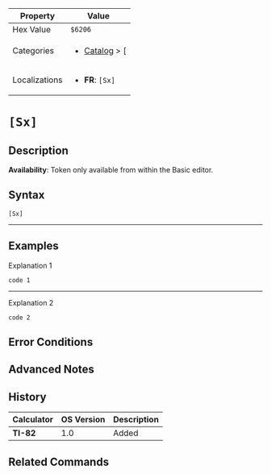 | Property      | Value |
|---------------|-------|
| Hex Value     | `$6206`|
| Categories    | <ul><li>[Catalog](<../categories/Catalog.md>) > [[](<../categories/Catalog.md#[>)</li></ul> |
| Localizations | <ul><li><b>FR</b>: `[Sx]`</li></ul> |

# `[Sx]`

## Description



<b>Availability</b>: Token only available from within the Basic editor.

## Syntax
`[Sx]`

<hr>

## Examples

Explanation 1
```ti-basic
code 1
```
---
Explanation 2
```ti-basic
code 2
```

## Error Conditions


## Advanced Notes


## History
| Calculator | OS Version | Description |
|------------|------------|-------------|
| <b>TI-82</b> | 1.0 | Added

## Related Commands

    